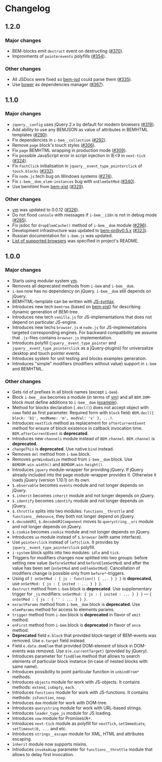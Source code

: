 # Changelog

## 1.2.0

### Major changes

- BEM-blocks emit `destruct` event on destructing ([#370](https://github.com/bem/bem-core/issues/370)).
- Improvments of `pointerevents` polyfills ([#354](https://github.com/bem/bem-core/pull/354)).

### Other changes

- All JSDocs were fixed so [bem-jsd](github.com/bem/bem-jsd) could parse them ([#335](https://github.com/bem/bem-core/issues/335)).
- Use [bower](http://bower.io) as dependencies manager ([#367](https://github.com/bem/bem-core/issues/367)).

## 1.1.0

### Major changes

- `jquery__config` uses jQuery 2.x by default for modern browsers ([#319](https://github.com/bem/bem-core/issues/319)).
- Add ability to use any BEMJSON as value of attributes in BEMHTML templates ([#290](https://github.com/bem/bem-core/issues/290)).
- Fix dependencies in `i-bem__collection` ([#292](https://github.com/bem/bem-core/issues/292)).
- Remove `page` block's touch styles ([#306](https://github.com/bem/bem-core/issues/306)).
- Fix `page` BEMHTML wrapping in production mode ([#309](https://github.com/bem/bem-core/issues/309)).
- Fix possible JavaScript error in script injection in IE<9 in `next-tick` ([#324](https://github.com/bem/bem-core/issues/324)).
- Fix `FastClick` initialisation in `jquery__event_type_pointerclick` of `touch.blocks` ([#332](https://github.com/bem/bem-core/issues/332)).
- Fix `node.js` tech bug on Windows systems ([#274](https://github.com/bem/bem-core/issues/274)).
- Fix `i-bem__dom_elem-instances` bug with `onElemSetMod` ([#340](https://github.com/bem/bem-core/issues/340)).
- Use bemhtml from [bem-xjst](https://github.com/bem/bem-xjst) ([#329](https://github.com/bem/bem-core/issues/329)).

### Other changes

- [ym](https://github.com/ymaps/modules) was updated to 0.0.12 ([#326](https://github.com/bem/bem-core/issues/326)).
- Do not flood `console` with messages if `i-bem__i18n` is not in debug mode ([#285](https://github.com/bem/bem-core/issues/285)).
- Fix jsdoc for `dropElemCache()` method of `i-bem__dom` module ([#296](https://github.com/bem/bem-core/issues/296)).
- Development infrastructure was updated to
  [bem-pr@v0.5.x](https://github.com/narqo/bem-pr/blob/0.5.3/HISTORY.md) ([#323](https://github.com/bem/bem-core/issues/323)).
- Russian documentation for `i-bem.js` was updated.
- [List of supported browsers](https://github.com/bem/bem-core/blob/v1/README.md#supported-browsers)
  was specified in project's README.

## 1.0.0

### Major changes

- Starts using modular system [ym](https://github.com/ymaps/modules).
- Removes all deprecated methods from `i-bem` and `i-bem__dom`.
- `i-bem` now has no dependency on jQuery. `i-bem__dom` still depends on jQuery.
- BEMHTML-template can be written with [JS-syntax](https://gist.github.com/veged/6150760).
- Introduces new tech `bemtree` (based on [bem-xjst](https://github.com/bem/bem-xjst))
  for describing dynamic generation of BEM-tree.
- Introduces new tech `vanilla.js` for JS-implementations that does not depend on particular JS-engine.
- Introduces new techs `browser.js` и `node.js` for JS-implementations targeted corresponding engines.
  For backward compatibility we assume that `.js`-files contains `browser.js` implementation.
- Introduces polyfill (`jquery__event_type_pointer` and `jquery__event_type_pointerclick` as a jQuery-plugins)
  for universalize desktop and touch pointer events.
- Introduces system for unit testing and blocks examples generation.
- Introduces "simple" modifiers (modifiers without value) support in `i-bem` and BEMHTML.

### Other changes

- Gets rid of prefixes in all block names (except `i-bem`).
- Block `i-bem__dom` becomes a module (in terms of [ym](https://github.com/ymaps/modules))
  and all `BEM.DOM`-block must define additions to `i-bem__dom` ([example](https://github.com/bem/bem-core/blob/v1/common.bundles/index/blocks/b-square/b-square.js)).
- Method for blocks declaration (`.decl()`) does not accept object with `name` field as first parameter.
  Required form with `block` field: `BEM.decl({ block: 'b1', modName: 'm', modVal: 'v' }, ...)`.
- Introduces `nextTick` method as replacement for `afterCurrentEvent` method
  for ensure of block existence in callback invocation time.
  `BEM.afterCurrentEvent` is **deprecated**.
- Introduces new `channels` module instead of `BEM.channel`. `BEM.channel` is **deprecated**.
- `changeThis` is **deprecated**. Use native `bind` instead.
- Removes `del` method from `i-bem` block.
- Removes `getWindowSize` method from `i-bem__dom` block. Use `BEMDOM.win.width()` and `BEMDOM.win.height()`.
- Introduces `jquery` module-wrapper for providing jQuery.
  If jQuery already included into the page module-wrapper provides it. Otherwise it loads jQuery (version 1.10.1) on its own.
- `$.observable` becomes `events` module and not longer depends on jQuery.
- `$.inherit` becomes `inherit` module and not longer depends on jQuery.
- `$.identify` becomes `identify` module and not longer depends on jQuery.
- `$.throttle` splits into two modules: `functions__throttle` and `functions__debounce`, they both not longer depend on jQuery.
- `$.decodeURI`, `$.decodeURIComponent` moves to `querystring__uri` module and not longer depends on jQuery.
- `$.cookie` becomes `cookie` module and not longer depends on jQuery.
- Introduces `ua` module instead of `$.browser` (with same interface).
- Use `pointerclick` instead of `leftclick`. It provides by `jquery__event_type_pointerclick` polyfill.
- `i-system` block splits into two modules: `idle` and `tick`.
- Triggers for modifiers changes now splitted into two groups:
  before setting new value (`beforeSetMod` and `beforeElemSetMod`)
  and after the value has been set (`onSetMod` and `onElemSetMod`).
  Cancellation of modifiers change is possible only from `before*`-triggers.
- Using of `{ onSetMod : { js : function() { ... } } }` is **deprecated**, use `onSetMod: { js : { inited : ... } } }`.
- `destruct` method from `i-bem` block is **deprecated**.
  Use supplementary trigger for `_js` modifiers:
  `onSetMod: { js : { inited : ... } } }` — `{ onSetMod : { js : { '' : ... } } }`.
- `exractParams` method from `i-bem__dom` block is **deprecated**.
  Use `elemParams` method for access to elements params.
- `trigger` method from `i-bem` block is **deprecated** in flavor of `emit` method.
- `onFirst` method from `i-bem` block is **deprecated** in flavor of `once` method.
- **Deprecated** field `e.block` that provided block-target of BEM-events was removed. Use `e.target` field instead.
- Field `e.data.domElem` that provided DOM-element of block in DOM-events was removed. Use `$(e.currentTarget)` (provided by jQuery).
- Introduces parameter for `findElem` method that allows to search elements
  of particular block instance (in case of nested blocks with same name).
- Introduces possibility to point particular function in `unbindFrom*` methods.
- Introduces `objects` module for work with JS-objects. It contains methods: `extend`, `isEmpty`, `each`.
- Introduces `functions` module for work with JS-functions. It contains methods: `isFunction`, `noop`.
- Introduces `dom` module for work with DOM-tree.
- Introduces `querystring` module for work with URL-based strings.
- Introduces `loader_type_js` module for JS loading.
- Introduces `vow` module for Promises/A+.
- Introduces `next-tick` module as polyfill for `nextTick`, `setImmediate`, `setTimeout(0, ...` and etc.
- Introduces `strings__escape` module for XML, HTML and attributes escaping.
- `inherit` module now supports mixins.
- Introduces `invokeAsap` parameter for `functions__throttle` module that allows to delay first invocation.
